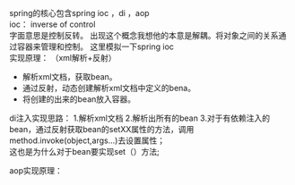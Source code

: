 spring的核心包含spring ioc ，di ，aop  
ioc：  inverse of control  
字面意思是控制反转。
出现这个概念我想他的本意是解耦。将对象之间的关系通过容器来管理和控制。
这里模拟一下spring ioc  
实现原理：  （xml解析+反射）
- 解析xml文档，获取bean。  
- 通过反射，动态创建解析xml文档中定义的bena。  
- 将创建的出来的bean放入容器。

di注入实现思路：
1.解析xml文档
2.解析出所有的bean
3.对于有依赖注入的bean，通过反射获取bean的setXX属性的方法，调用method.invoke(object,args...)去设置属性；  
这也是为什么对于bean要实现set（）方法;

aop实现原理：  

